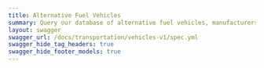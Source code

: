 ```yaml
---
title: Alternative Fuel Vehicles
summary: Query our database of alternative fuel vehicles, manufacturers, fuels, engines, and hybrid/conversion systems
layout: swagger
swagger_url: /docs/transportation/vehicles-v1/spec.yml
swagger_hide_tag_headers: true
swagger_hide_footer_models: true
---
```

